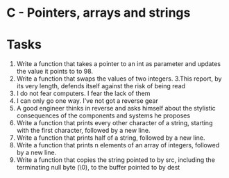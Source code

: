 # C - Pointers, arrays and strings
# Tasks
1. Write a function that takes a pointer to an int as parameter and updates the value it points to to 98.
2. Write a function that swaps the values of two integers.
3.This report, by its very length, defends itself against the risk of being read
4. I do not fear computers. I fear the lack of them
5.  I can only go one way. I've not got a reverse gear
6. A good engineer thinks in reverse and asks himself about the stylistic consequences of the components and systems he proposes
7. Write a function that prints every other character of a string, starting with the first character, followed by a new line.
8. Write a function that prints half of a string, followed by a new line.
9. Write a function that prints n elements of an array of integers, followed by a new line.
10. Write a function that copies the string pointed to by src, including the terminating null byte (\0), to the buffer pointed to by dest
